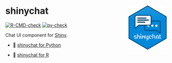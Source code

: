 # shinychat <a href="https://posit-dev.github.io/shinychat/"><img src="pkg-r/man/figures/logo.svg" align="right" height="138" alt="shinychat website" /></a>

<!-- badges: start -->
[![R-CMD-check](https://github.com/posit-dev/shinychat/actions/workflows/R-CMD-check.yaml/badge.svg)](https://github.com/posit-dev/shinychat/actions/workflows/R-CMD-check.yaml)
[![py-check](https://github.com/posit-dev/shinychat/actions/workflows/py-check.yaml/badge.svg)](https://github.com/posit-dev/shinychat/actions/workflows/py-check.yaml)
<!-- badges: end -->

Chat UI component for [Shiny](https://shiny.posit.co/).

* 🐍 [shinychat for Python](https://posit-dev.github.io/shinychat/py/)

* 📘 [shinychat for R](https://posit-dev.github.io/shinychat/r/)

